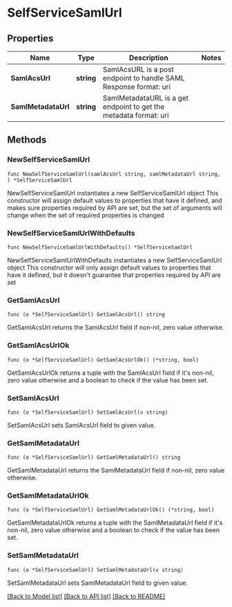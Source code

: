 # SelfServiceSamlUrl

## Properties

Name | Type | Description | Notes
------------ | ------------- | ------------- | -------------
**SamlAcsUrl** | **string** | SamlAcsURL is a post endpoint to handle SAML Response  format: uri | 
**SamlMetadataUrl** | **string** | SamlMetadataURL is a get endpoint to get the metadata  format: uri | 

## Methods

### NewSelfServiceSamlUrl

`func NewSelfServiceSamlUrl(samlAcsUrl string, samlMetadataUrl string, ) *SelfServiceSamlUrl`

NewSelfServiceSamlUrl instantiates a new SelfServiceSamlUrl object
This constructor will assign default values to properties that have it defined,
and makes sure properties required by API are set, but the set of arguments
will change when the set of required properties is changed

### NewSelfServiceSamlUrlWithDefaults

`func NewSelfServiceSamlUrlWithDefaults() *SelfServiceSamlUrl`

NewSelfServiceSamlUrlWithDefaults instantiates a new SelfServiceSamlUrl object
This constructor will only assign default values to properties that have it defined,
but it doesn't guarantee that properties required by API are set

### GetSamlAcsUrl

`func (o *SelfServiceSamlUrl) GetSamlAcsUrl() string`

GetSamlAcsUrl returns the SamlAcsUrl field if non-nil, zero value otherwise.

### GetSamlAcsUrlOk

`func (o *SelfServiceSamlUrl) GetSamlAcsUrlOk() (*string, bool)`

GetSamlAcsUrlOk returns a tuple with the SamlAcsUrl field if it's non-nil, zero value otherwise
and a boolean to check if the value has been set.

### SetSamlAcsUrl

`func (o *SelfServiceSamlUrl) SetSamlAcsUrl(v string)`

SetSamlAcsUrl sets SamlAcsUrl field to given value.


### GetSamlMetadataUrl

`func (o *SelfServiceSamlUrl) GetSamlMetadataUrl() string`

GetSamlMetadataUrl returns the SamlMetadataUrl field if non-nil, zero value otherwise.

### GetSamlMetadataUrlOk

`func (o *SelfServiceSamlUrl) GetSamlMetadataUrlOk() (*string, bool)`

GetSamlMetadataUrlOk returns a tuple with the SamlMetadataUrl field if it's non-nil, zero value otherwise
and a boolean to check if the value has been set.

### SetSamlMetadataUrl

`func (o *SelfServiceSamlUrl) SetSamlMetadataUrl(v string)`

SetSamlMetadataUrl sets SamlMetadataUrl field to given value.



[[Back to Model list]](../README.md#documentation-for-models) [[Back to API list]](../README.md#documentation-for-api-endpoints) [[Back to README]](../README.md)


